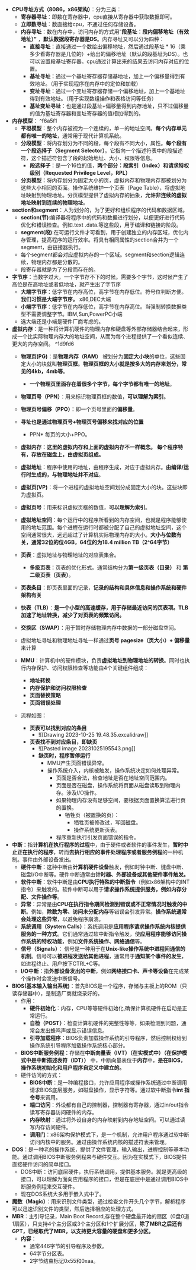 - **CPU寻址方式（8086，x86架构）**：分为三类：
	- **寄存器寻址**：即数在寄存器中，cpu直接从寄存器中获取数据即可。
	- **立即数寻址**：数直接给cpu，不通过任何存储设备。
	- **内存寻址**：数在内存中，访问内存的方式用“**段基址：段内偏移地址（有效地址）”** ，**默认数据段寄存器是DS**。内存寻址又可以分为四种：
		- **直接寻址**：直接通过一个数给出偏移地址，然后通过段基址 * 16（乘多少看寄存器是几位的）+给出的偏移地址（默认的段基址为DS）。也可以设置段基址寄存器。cpu通过计算出来的结果去访问内存对应的位置。 
		- **基址寻址**：通过一个基址寄存器存储基地址，加上一个偏移量得到有效地址。（用于实现程序在内存中的定位和加载）
		- **变址寻址**：通过一个变址寄存器存储一个偏移地址，加上一个基地址得到有效地址。（用于实现数组操作和表格访问等任务）
		- **基址变址寻址**：也是通过段基址+偏移量得到内存地址，只不过偏移量的值为基址寄存器和变址寄存器的值相加得到的。
- **内存模型**： ^f6a5f1
	- **平坦模型**：整个内存被视为一个连续的，单一的地址空间。**每个内存单元都有唯一的地址**，通常用于现代计算机系统。
	- **分段模型**：将内存划分为不同的段，每个段有不同大小，属性。**每个段有一个段选择子（Segment Selector）**。它指向一个描述符表中的段描述符，这个描述符包含了段的起始地址、大小、权限等信息。
		- **段选择子**：是一个16位的值，**两个部分：段索引（Index）和请求特权级别（Requested Privilege Level，RPL）**
	- **分页模型**：将内存划分为固定大小的页，虚拟内存和物理内存都被划分为这些大小相同的页面。操作系统维护一个页表（Page Table），将虚拟地址映射到物理地址。分页模型提供了虚拟内存的抽象，**允许非连续的虚拟地址映射到连续的物理地址**。
- **section和segment**：人为划分的，为了更好和组织程序的代码和数据区域。
	- **section(节)**:编译器将程序中的代码和数据进行划分，以便更好进行代码优化和错误检查。例如.text .data.等这些段，用于编译和链接的阶段。
	- **segment(段)**:在可运行文件才可看到，用于创建独立的内存区域，优化内存管理，提高程序的运行效率。将具有相同属性的section合并为一个segment，由链接器执行。
	-  每个segment都会对应虚拟内存的一个区域。segment和section逻辑连续，物理内存都是分散的。
	- 段寄存器就是为了分段而存在的。
- **字节序**：当数字过大，一个字节存不下的时候。需要多个字节，这时候产生了高位是在高地址或者低地址，就产生出了字节序
	- **大端字节序**：低字节在内存高位，高字节在内存低位。符号位判断方便。**我们习惯是大端字节序。** x86,DEC大端
	- **小端字节序**：低字节在内存低位，高字节在内存高位。当强制转换数据类型不需要调整字节。IBM,Sun,PowerPC小端
	- 选大端还是小端是硬件厂商考虑的。
- **虚拟内存**：是一种将计算机硬件的物理内存和硬盘等外部存储器结合起来，形成一个比实际物理内存大的地址空间，从而为每个进程提供了一个看似连续、更大的内存空间。 ^1d9fd6
	-  **物理页(PG)**：是**物理内存（RAM）** 被划分为**固定大小块**的单位，这些固定大小的块就叫**物理页框**。**物理页框的大小就是按多大的内存来划分，常见的4kb，4mb等**。
		- **一个物理页里面存在着很多个字节，每个字节都有唯一的地址**。
	- **物理页号（PPN）**：用来标识物理页框的数值，**可以理解为索引**。
	- **物理页号偏移（PPO）**：即一个页号里面的**偏移量**。
	- **寻址也是通过物理页号+物理页号偏移来找对应的位置**
		- PPN* 每页的大小+PPO。

	- **虚拟内存**：**这里的虚拟内存和上面的虚拟内存不一样概念。** **每个程序特有，存放在磁盘上，由虚拟页组成。**
	- **虚拟地址**：程序中使用的地址，由程序生成，对应于虚拟内存。**由编译/运行时生成的，与物理地址并不对应**。
	- **虚拟页(VP)**：将一个进程的虚拟地址空间划分成固定大小的块。这些块即为虚拟页。
	- **虚拟页号**：用来标识虚拟页框的数值，**可以理解为索引**。
	- **虚拟地址空间**：每个运行中的程序所看到的内存空间，也就是程序能够使用的地址范围。每个进程在运行时都被分配了自己的虚拟地址空间，这个空间通常很大，远远超过了计算机实际物理内存的大小。**大小与位数有关，通常32位的位4GB，64位的为18.4 million TB（2^64字节）**
	
	 - **页表**：虚拟地址与物理地址的对应表集合。
		 - **多级页表**：页表的优化形式。通常结构分为**第一级页表（目录）** 和 **第二级页表（页表）**。
	 - **页表条目**：即页表里面的记录，**记录的结构和具体信息和操作系统和硬件架构有关**
	 - **快表（TLB）**：**是一个小型的高速缓存，用于存储最近访问的页表项。TLB加速了地址转换，减少了对页表的频繁访问。**
	 - **交换区（SWAP）**：用于暂时存储物理内存中数据的一部分磁盘空间。
	 - 虚拟地址寻址和物理地址寻址一样通过**页号 pagesize（页大小）+ 偏移量**来计算
	 - **MMU**：计算机中的硬件模块，负责**虚拟地址到物理地址的转换**。同时也执行内存保护、访问权限检查等功能由4个关键组件组成：
		- **地址转换**
		- **内存保护和访问权限检查**
		- **页面替换策略**
		- **页面错误处理**
	
	 - 流程如图：
		 - **页表可以找到对应的条目**
			 - ![[Drawing 2023-10-25 19.48.35.excalidraw]]
		 - **页表找不到对应条目，即缺页**
			 - ![[Pasted image 20231025195543.png]]
			 - **缺页时，程序暂停运行**
				 - MMU产生页面错误异常。
				 - 操作系统介入，内核被触发，操作系统决定如何处理异常。
					 - 页面是否合法，检查地址是否在地址空间范围内。
					 - 页面是否在磁盘，操作系统将页面从磁盘读取到物理内存。涉及I/O操作。
					 - 如果物理内存没有足够空间，要根据页面置换算法进行页的置换。
						 - 牺牲页（被置换的页）：
							 - 牺牲页被修改过，写回磁盘。
							 - 操作系统更新页表。
					- 程序重新执行引发页面错误的指令。
- **中断**：指**计算机在执行程序的过程**中，由于硬件或者软件的事件发生，**暂时中止正在执行的程序**，转而**去执行相应的事件处理程序或者服务例程**的一种机制。事件由外部设备发出。
	- **硬件中断**：这种中断由**计算机硬件设备**触发，例如时钟中断、键盘中断、磁盘I/O中断等。硬件中断通常由**计时器、外部设备或其他硬件事件触发。**
	- **软件中断**：软件中断是由**CPU执行特殊的中断指令**（例如x86架构中的INT指令）来触发的。软件中断可以用于**请求操作系统提供服务，例如内存分配、文件操作等**。
	- **异常**：异常是由**CPU在执行指令期间检测到错误或不正常情况时触发的中断**。例如，**除数为零、访问未分配内存**等错误会引发异常。**操作系统通常会处理这些异常**，以避免程序崩溃。
	- **系统调用（System Calls）**：系统调用是**应用程序请求操作系统内核提供服务的一种方式**。它们通常通过软中断指令触发，使**应用程序能够访问操作系统的特权功能**，例如**文件系统操作、网络通信**等。
	- **信号（Signals）**： 信号是一种用于在**Unix-like操作系统中进程间通信的机制**。信号可以**被进程发送给其他进程**，通常用于**通知某个事件的发生**，如进程终止、用户按下CTRL+C等。
	- **I/O中断**：指**外部设备发出的中断**，例如**网络接口卡、声卡等设备**在完成某个操作时会发送中断信号。
- **BIOS(基本输入输出系统)**：首先BIOS是一个程序，存储与主板上的ROM（只读存储器中），是制造厂商就烧录好的。
	- 作用：
		- **硬件初始化**：内存，CPU等等硬件初始化,确保计算机硬件在启动是正常运行。
		- **自检（POST）**：检查计算机硬件的完整性等等，如果检测到问题，通常会发出蜂鸣声或显示错误信息。
		- **引导加载程序**：BIOS负责加载操作系统的引导程序，然后控制权给到操作系统引导程序加载操作系统核心部分。
	- **BIOS中断服务例程**：存储在**中断向量表（IVT）（在实模式中）（在保护模式中是中断描述表符（IDT））** 中，中断向量表位于**内存**中，**是在BIOS，操作系统初始化和用户程序自定义中建立的。** 
	- 硬件访问的方式：
		- **BIOS中断**：是一种编程接口，允许应用程序或操作系统通过中断调用请求BIOS底层服务，如磁盘操作，显示字符等。通过软中断指令**int 指令号**来调用。
		- **端口访问**：外设都有自己的控制器，控制器有寄存器，通过in/out指令读写寄存器访问硬件的内存。
		- **内存映射**：通过将外设自身的内存映射到内存地址空间。可以通过读写内存访问硬件。
		- **调用门**：x86架构保护模式下，是一个机制，允许用户程序通过软中断访问内核中的服务。通过由操作系统内核的描述符表来管理。
- **DOS**：是一种老的操作系统，提供了文件管理，输入输出，进程控制等基本功能。通过调用BIOS中断服务例程来与硬件交互。因为在实模式下，BIOS提供直接硬件访问的简单接口。
	- DOS中断：访问底层硬件，执行系统调用，提供基本服务。就是更高级的接口，可以理解为面向应用程序的接口，但是在底层中是通过调用BIOS中断服务例程来交互硬件。
	- 现在DOS系统大多用于嵌入式中了。
- **魔数（Magic）**：用来识别文件类型，通过检查文件开头几个字节，解析程序可以迅速识别文件的类型，然后选择相应的处理方式。
- **MBR**：主引导记录，Main Boot Record,存在整个硬盘最开始的扇区（0盘0道1扇区），只支持4个主分区或3个主分区和1个扩展分区，**除了MBR之后还有GPT，已经取代了MBR，以支持更大容量的硬盘和更多分区。**
	- **内容**：
		- 通常446字节的引导程序及参数。
		- 64字节分区表。
		- 2字节结束标记0x55和0xaa。